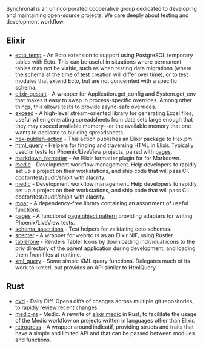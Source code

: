 Synchronal is an unincorporated cooperative group dedicated to developing and maintaining
open-source projects. We care deeply about testing and development workflow.

## Elixir

- [ecto_temp](https://hexdocs.pm/ecto_temp) - An Ecto extension to support using PostgreSQL temporary tables with Ecto.
  This can be useful in situations where permanent tables may not be viable, such as when testing data migrations
  (where the schema at the time of test creation will differ over time), or to test modules that extend Ecto, but
  are not concernted with a specific schema.
- [elixir-gestalt](https://hexdocs.pm/elixir-gestalt) - A wrapper for Application.get_config and System.get_env
  that makes it easy to swap in process-specific overrides. Among other things, this allows tests to provide
  async-safe overrides.
- [exceed](https://hexdocs.pm/exceed) - A high-level stream-oriented library for generating Excel files, useful
  when generating spreadsheets from data sets large enough that they may exceed available memory—or the available
  memory that one wants to dedicate to building spreadsheets.
- [hex-publish-action](https://github.com/synchronal/hex-publish-action) - This action publishes an Elixir package
  to Hex.pm.
- [html_query](https://hexdocs.pm/html_query) - Helpers for finding and traversing HTML
  in Elixir. Typically used in tests for Phoenix/LiveView projects, paired with [pages](https://hexdocs.pm/pages).
- [markdown_formatter](https://hexdocs.pm/markdown_formatter/readme.html) - An Elixir formatter plugin for
  for Markdown.
- [medic](https://hexdocs.pm/medic) - Development workflow management. Help developers to
  rapidly set up a project on their workstations, and ship code that will pass CI. doctor/test/audit/shipit
  with alacrity.
- [medic](https://hexdocs.pm/medic-ex) - Development workflow management. Help developers to rapidly set up a
  project on their workstations, and ship code that will pass CI. doctor/test/audit/shipit with alacrity.
- [moar](https://hexdocs.pm/moar) - A dependency-free library containing an assortment of useful functions.
- [pages](https://hexdocs.pm/pages) - A functional [page object pattern](https://martinfowler.com/bliki/PageObject.html)
  providing adapters for writing Phoenix/LiveView tests.
- [schema_assertions](https://hexdocs.pm/schema_assertions) - Test helpers for validating ecto schemas.
- [specter](https://github.com/synchronal/specter) - A wrapper for webrtc.rs as an Elixir NIF, using Rustler.
- [tablerone](https://github.com/synchronal/tablerone) - Renders Tabler Icons by downloading individual icons to the
  priv directory of the parent application during development, and loading them from files at runtime.
- [xml_query](https://github.com/synchronal/xml_query) - Some simple XML query functions. Delegates much of its work
  to :xmerl, but provides an API similar to HtmlQuery.

## Rust

- [dyd](https://github.com/synchronal/dyd) - Daily Diff. Opens diffs of changes across multiple git
  repositories, to rapidly review recent changes.
- [medic-rs](https://github.com/synchronal/medic-rs) - Medic. A rewrite of [elixir medic](https://hexdocs.pm/medic)
  in Rust, to facilitate the usage of the Medic workflow on projects written in languages other than Elixir.
- [retrogress](https://github.com/synchronal/retrogress) - A wrapper around indicatif, providing structs and traits
  that have a simple and limited API and that can be passed between modules and functions.
